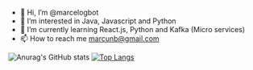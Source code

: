 - 👋 Hi, I’m @marcelogbot
- 👀 I’m interested in Java, Javascript and Python
- 🌱 I’m currently learning React.js, Python and Kafka (Micro services)
- 📫 How to reach me marcunb@gmail.com


![Anurag's GitHub stats](https://github-readme-stats.vercel.app/api?username=anuraghazra&count_private=true&show_icons=true&theme=radical)
[![Top Langs](https://github-readme-stats.vercel.app/api/top-langs/?username=anuraghazra&layout=compact)](https://github.com/anuraghazra/github-readme-stats)

<!---
marcelogbot/marcelogbot is a ✨ special ✨ repository because its `README.md` (this file) appears on your GitHub profile.
You can click the Preview link to take a look at your changes.
--->
